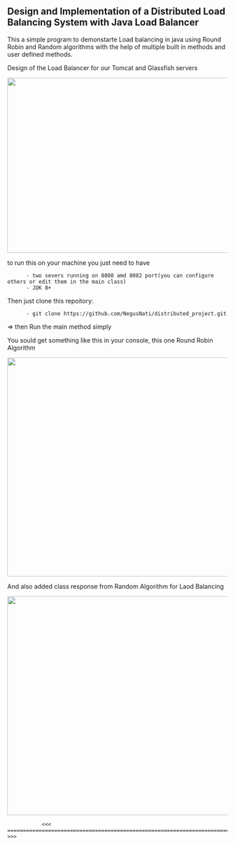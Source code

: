 ## 	Design and Implementation of a Distributed Load Balancing System with Java Load Balancer

This a simple program to demonstarte Load balancing in java using Round Robin and Random algorithms with the help of multiple built in methods and user defined methods. 

Design of the Load Balancer for our Tomcat and Glassfish servers
 
  <img src="https://user-images.githubusercontent.com/84500378/236057543-21da1d90-9a56-48f6-bba3-0133af961f7e.png" width="900" height="400">



to run this on your machine you just need to have 

          - two severs running on 8080 amd 8082 port(you can configure others or edit them in the main class)
          - JDK 8+

Then just clone this repoitory: 
          
          - git clone https://github.com/NegusNati/distributed_project.git

=> then Run the main method simply

 You sould get something like this in your console, this one Round Robin Algorithm

<img src="https://user-images.githubusercontent.com/84500378/235253804-61d61bb5-5caf-4554-affe-4a417cdf640a.png" width="1000" height="500">

And also added class response from Random Algorithm for Laod Balancing 

<img src="https://user-images.githubusercontent.com/84500378/236042029-72b19634-702d-4de1-aa1a-8fdba6cea4db.png" width="1000" height="500">

               <<<  ====================================================================================  >>>
